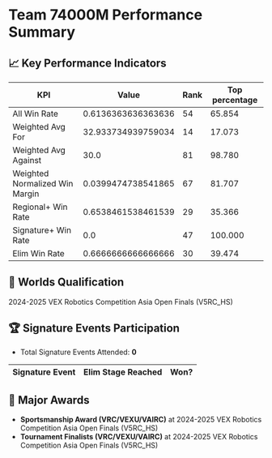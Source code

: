 # Team 74000M Performance Summary

## 📈 Key Performance Indicators
| KPI | Value | Rank | Top percentage |
| --- | ----- | ---- | ----- |
| All Win Rate | 0.6136363636363636 | 54 | 65.854 |
| Weighted Avg For | 32.933734939759034 | 14 | 17.073 |
| Weighted Avg Against | 30.0 | 81 | 98.780 |
| Weighted Normalized Win Margin | 0.0399474738541865 | 67 | 81.707 |
| Regional+ Win Rate | 0.6538461538461539 | 29 | 35.366 |
| Signature+ Win Rate | 0.0 | 47 | 100.000 |
| Elim Win Rate | 0.6666666666666666 | 30 | 39.474 |


## 🎯 Worlds Qualification
2024-2025 VEX Robotics Competition Asia Open Finals (V5RC_HS)

## 🏆 Signature Events Participation
- Total Signature Events Attended: **0**

| Signature Event | Elim Stage Reached | Won? |
|:----------------|:-------------------|:----|


## 🥇 Major Awards
- **Sportsmanship Award (VRC/VEXU/VAIRC)** at 2024-2025 VEX Robotics Competition Asia Open Finals (V5RC_HS)
- **Tournament Finalists (VRC/VEXU/VAIRC)** at 2024-2025 VEX Robotics Competition Asia Open Finals (V5RC_HS)

